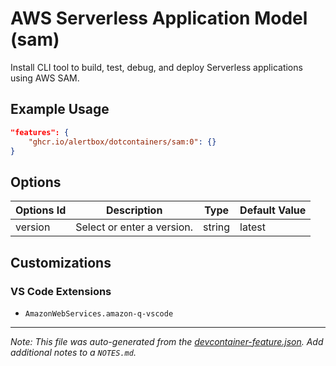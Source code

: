
# AWS Serverless Application Model (sam)

Install CLI tool to build, test, debug, and deploy Serverless applications using AWS SAM.

## Example Usage

```json
"features": {
    "ghcr.io/alertbox/dotcontainers/sam:0": {}
}
```

## Options

| Options Id | Description | Type | Default Value |
|-----|-----|-----|-----|
| version | Select or enter a version. | string | latest |

## Customizations

### VS Code Extensions

- `AmazonWebServices.amazon-q-vscode`



---

_Note: This file was auto-generated from the [devcontainer-feature.json](https://github.com/alertbox/dotcontainers/blob/main/src/sam/devcontainer-feature.json).  Add additional notes to a `NOTES.md`._
